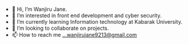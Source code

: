 - 👋 Hi, I’m  Wanjiru Jane.
- 👀 I’m interested in front end development and cyber security.
- 🌱 I’m currently learning Information technology at Kabarak University.
- 💞️ I’m looking to collaborate on projects.
- 📫 How to reach me ...wanjirujane9213@gmail.com
  

<!---
WanjiruJane/WanjiruJane is a ✨ special ✨ repository because its `README.md` (this file) appears on your GitHub profile.
You can click the Preview link to take a look at your changes.
--->
